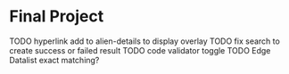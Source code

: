 # Final Project

<!-- final_project -->
TODO hyperlink add to alien-details to display overlay
TODO fix search to create success or failed result
TODO code validator toggle
TODO Edge Datalist exact matching?
